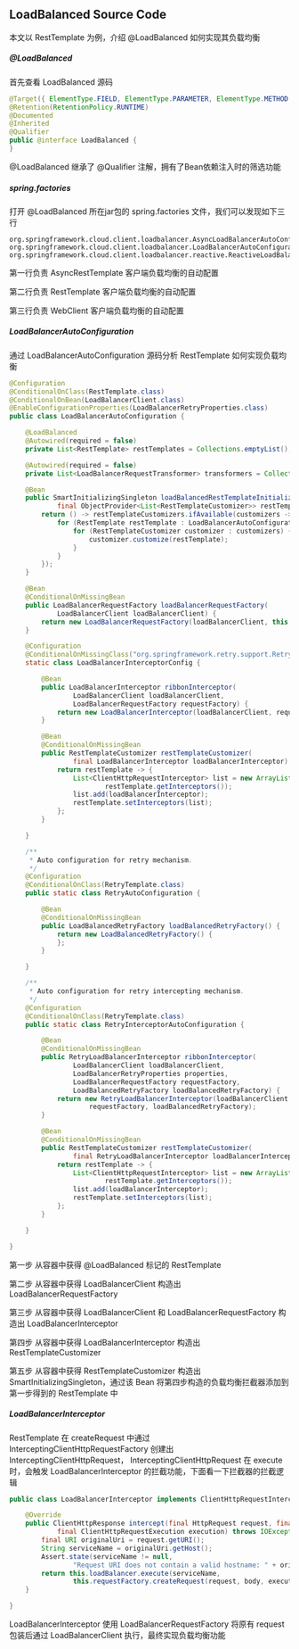 LoadBalanced Source Code
-

本文以 RestTemplate 为例，介绍 @LoadBalanced 如何实现其负载均衡

##### @LoadBalanced

首先查看 LoadBalanced 源码

``` java
@Target({ ElementType.FIELD, ElementType.PARAMETER, ElementType.METHOD })
@Retention(RetentionPolicy.RUNTIME)
@Documented
@Inherited
@Qualifier
public @interface LoadBalanced {
}
```

@LoadBalanced 继承了 @Qualifier 注解，拥有了Bean依赖注入时的筛选功能

##### spring.factories

打开 @LoadBalanced 所在jar包的 spring.factories 文件，我们可以发现如下三行

```
org.springframework.cloud.client.loadbalancer.AsyncLoadBalancerAutoConfiguration,\
org.springframework.cloud.client.loadbalancer.LoadBalancerAutoConfiguration,\
org.springframework.cloud.client.loadbalancer.reactive.ReactiveLoadBalancerAutoConfiguration,\
```

第一行负责 AsyncRestTemplate 客户端负载均衡的自动配置

第二行负责 RestTemplate 客户端负载均衡的自动配置

第三行负责 WebClient 客户端负载均衡的自动配置

##### LoadBalancerAutoConfiguration

通过 LoadBalancerAutoConfiguration 源码分析 RestTemplate 如何实现负载均衡

``` java
@Configuration
@ConditionalOnClass(RestTemplate.class)
@ConditionalOnBean(LoadBalancerClient.class)
@EnableConfigurationProperties(LoadBalancerRetryProperties.class)
public class LoadBalancerAutoConfiguration {

	@LoadBalanced
	@Autowired(required = false)
	private List<RestTemplate> restTemplates = Collections.emptyList();

	@Autowired(required = false)
	private List<LoadBalancerRequestTransformer> transformers = Collections.emptyList();

	@Bean
	public SmartInitializingSingleton loadBalancedRestTemplateInitializerDeprecated(
			final ObjectProvider<List<RestTemplateCustomizer>> restTemplateCustomizers) {
		return () -> restTemplateCustomizers.ifAvailable(customizers -> {
			for (RestTemplate restTemplate : LoadBalancerAutoConfiguration.this.restTemplates) {
				for (RestTemplateCustomizer customizer : customizers) {
					customizer.customize(restTemplate);
				}
			}
		});
	}

	@Bean
	@ConditionalOnMissingBean
	public LoadBalancerRequestFactory loadBalancerRequestFactory(
			LoadBalancerClient loadBalancerClient) {
		return new LoadBalancerRequestFactory(loadBalancerClient, this.transformers);
	}

	@Configuration
	@ConditionalOnMissingClass("org.springframework.retry.support.RetryTemplate")
	static class LoadBalancerInterceptorConfig {

		@Bean
		public LoadBalancerInterceptor ribbonInterceptor(
				LoadBalancerClient loadBalancerClient,
				LoadBalancerRequestFactory requestFactory) {
			return new LoadBalancerInterceptor(loadBalancerClient, requestFactory);
		}

		@Bean
		@ConditionalOnMissingBean
		public RestTemplateCustomizer restTemplateCustomizer(
				final LoadBalancerInterceptor loadBalancerInterceptor) {
			return restTemplate -> {
				List<ClientHttpRequestInterceptor> list = new ArrayList<>(
						restTemplate.getInterceptors());
				list.add(loadBalancerInterceptor);
				restTemplate.setInterceptors(list);
			};
		}

	}

	/**
	 * Auto configuration for retry mechanism.
	 */
	@Configuration
	@ConditionalOnClass(RetryTemplate.class)
	public static class RetryAutoConfiguration {

		@Bean
		@ConditionalOnMissingBean
		public LoadBalancedRetryFactory loadBalancedRetryFactory() {
			return new LoadBalancedRetryFactory() {
			};
		}

	}

	/**
	 * Auto configuration for retry intercepting mechanism.
	 */
	@Configuration
	@ConditionalOnClass(RetryTemplate.class)
	public static class RetryInterceptorAutoConfiguration {

		@Bean
		@ConditionalOnMissingBean
		public RetryLoadBalancerInterceptor ribbonInterceptor(
				LoadBalancerClient loadBalancerClient,
				LoadBalancerRetryProperties properties,
				LoadBalancerRequestFactory requestFactory,
				LoadBalancedRetryFactory loadBalancedRetryFactory) {
			return new RetryLoadBalancerInterceptor(loadBalancerClient, properties,
					requestFactory, loadBalancedRetryFactory);
		}

		@Bean
		@ConditionalOnMissingBean
		public RestTemplateCustomizer restTemplateCustomizer(
				final RetryLoadBalancerInterceptor loadBalancerInterceptor) {
			return restTemplate -> {
				List<ClientHttpRequestInterceptor> list = new ArrayList<>(
						restTemplate.getInterceptors());
				list.add(loadBalancerInterceptor);
				restTemplate.setInterceptors(list);
			};
		}

	}

}
```

第一步 从容器中获得 @LoadBalanced 标记的 RestTemplate

第二步 从容器中获得 LoadBalancerClient 构造出 LoadBalancerRequestFactory

第三步 从容器中获得 LoadBalancerClient 和 LoadBalancerRequestFactory 构造出 LoadBalancerInterceptor

第四步 从容器中获得 LoadBalancerInterceptor 构造出 RestTemplateCustomizer

第五步 从容器中获得 RestTemplateCustomizer 构造出 SmartInitializingSingleton，通过该 Bean 将第四步构造的负载均衡拦截器添加到第一步得到的 RestTemplate 中

##### LoadBalancerInterceptor

RestTemplate 在 createRequest 中通过 InterceptingClientHttpRequestFactory 创建出 InterceptingClientHttpRequest，
InterceptingClientHttpRequest 在 execute 时，会触发 LoadBalancerInterceptor 的拦截功能，下面看一下拦截器的拦截逻辑

``` java
public class LoadBalancerInterceptor implements ClientHttpRequestInterceptor {

	@Override
	public ClientHttpResponse intercept(final HttpRequest request, final byte[] body,
			final ClientHttpRequestExecution execution) throws IOException {
		final URI originalUri = request.getURI();
		String serviceName = originalUri.getHost();
		Assert.state(serviceName != null,
				"Request URI does not contain a valid hostname: " + originalUri);
		return this.loadBalancer.execute(serviceName,
				this.requestFactory.createRequest(request, body, execution));
	}

}
```

LoadBalancerInterceptor 使用 LoadBalancerRequestFactory 将原有 request 包装后通过 LoadBalancerClient 执行，最终实现负载均衡功能
